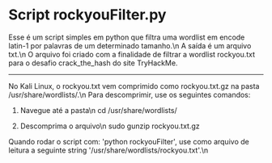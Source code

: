 # Script rockyouFilter.py

Esse é um script simples em python que filtra uma wordlist em encode latin-1 por palavras de um determinado tamanho.\n
A saída é um arquivo txt.\n
O arquivo foi criado com a finalidade de filtrar a wordlist rockyou.txt para o desafio crack_the_hash do site TryHackMe.

-------------------------------------------------------------------------------------------------------------------------

No Kali Linux, o rockyou.txt vem comprimido como rockyou.txt.gz na pasta /usr/share/wordlists/.\n
Para descomprimir, use os seguintes comandos:

1. Navegue até a pasta\n
cd /usr/share/wordlists/

2. Descomprima o arquivo\n
sudo gunzip rockyou.txt.gz

Quando rodar o script com: 'python rockyouFilter', use como arquivo de leitura a seguinte string '/usr/share/wordlists/rockyou.txt'.\n
